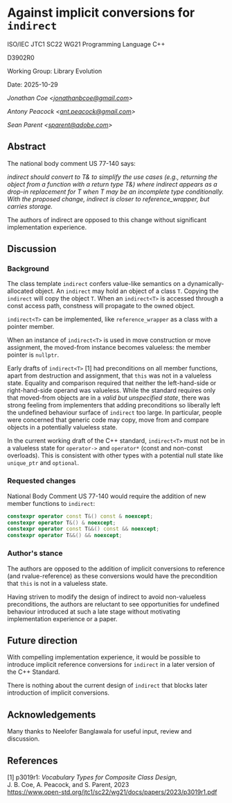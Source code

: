 # Against implicit conversions for `indirect`

<!-- markdownlint-disable MD029 -->

ISO/IEC JTC1 SC22 WG21 Programming Language C++

D3902R0

Working Group: Library Evolution

Date: 2025-10-29

_Jonathan Coe \<<jonathanbcoe@gmail.com>\>_

_Antony Peacock \<<ant.peacock@gmail.com>\>_

_Sean Parent \<<sparent@adobe.com>\>_

## Abstract

The national body comment US 77-140 says:

_indirect should convert to T& to simplify the use cases (e.g., returning the object from a function with a return type T&) where indirect appears as a drop-in replacement for T when T may be an incomplete type conditionally. With the proposed change, indirect is closer to reference_wrapper, but carries storage._

The authors of indirect are opposed to this change without significant implementation experience.

## Discussion

### Background

The class template `indirect` confers value-like semantics on a
dynamically-allocated object. An `indirect` may hold an object of a class `T`.
Copying the `indirect` will copy the object `T`. When an `indirect<T>` is
accessed through a const access path, constness will propagate to the owned
object.

`indirect<T>` can be implemented, like `reference_wrapper` as a class with a
pointer member.

When an instance of `indirect<T>` is used in move construction or move assignment,
the moved-from instance becomes valueless: the member pointer is `nullptr`.

Early drafts of `indirect<T>` [1] had preconditions on all member functions, apart
from destruction and assignment, that `this` was not in a valueless state.
Equality and comparison required that neither the left-hand-side or right-hand-side operand
was valueless. While the standard requires only that moved-from objects are in a _valid but unspecified state_, there was strong feeling from implementers that adding preconditions
so liberally left the undefined behaviour surface of `indirect` too large. In particular,
people were concerned that generic code may copy, move from and compare objects in a
potentially valueless state.

In the current working draft of the C++ standard, `indirect<T>` must not be in a valueless state
for `operator->` and `operator*` (const and non-const overloads). This is consistent with other
types with a potential null state like `unique_ptr` and `optional`.

### Requested changes

National Body Comment US 77-140 would require the addition of new member functions to `indirect`:

```c++
constexpr operator const T&() const & noexcept;
constexpr operator T&() & noexcept;
constexpr operator const T&&() const && noexcept;
constexpr operator T&&() && noexcept;
```

### Author's stance

The authors are opposed to the addition of implicit conversions to reference (and rvalue-reference)
as these conversions would have the precondition that `this` is not in a valueless state.

Having striven to modify the design of indirect to avoid non-valueless preconditions, the authors are reluctant to
see opportunities for undefined behaviour introduced at such a late stage without motivating implementation experience or a paper.

## Future direction

With compelling implementation experience, it would be possible to introduce implicit reference conversions
for `indirect` in a later version of the C++ Standard.

There is nothing about the current design of `indirect` that blocks later introduction of implicit conversions.

## Acknowledgements

Many thanks to Neelofer Banglawala for useful input, review and discussion.

## References

[1] p3019r1: _Vocabulary Types for Composite Class Design_, \
J. B. Coe, A. Peacock, and S. Parent, 2023 \
<https://www.open-std.org/jtc1/sc22/wg21/docs/papers/2023/p3019r1.pdf>
